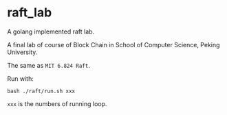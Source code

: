 # raft_lab
A golang implemented raft lab.

A final lab of course of Block Chain in School of Computer Science, Peking University.

The same as `MIT 6.824 Raft`.

Run with:

```shell
bash ./raft/run.sh xxx
```
`xxx` is the numbers of running loop.